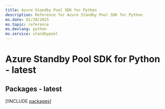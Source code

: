 ```yaml
---
title: Azure Standby Pool SDK for Python
description: Reference for Azure Standby Pool SDK for Python
ms.date: 01/29/2025
ms.topic: reference
ms.devlang: python
ms.service: standbypool
---
```

# Azure Standby Pool SDK for Python - latest
## Packages - latest
[!INCLUDE [packages](standby-pool-index.md)]